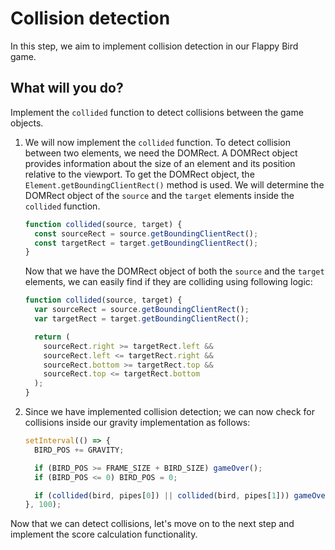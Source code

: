 # Collision detection

In this step, we aim to implement collision detection in our Flappy Bird game.

## What will you do?

Implement the `collided` function to detect collisions between the game objects.

1. We will now implement the `collided` function. To detect collision between two elements, we need the DOMRect. A DOMRect object provides information about the size of an element and its position relative to the viewport. To get the DOMRect object, the `Element.getBoundingClientRect()` method is used. We will determine the DOMRect object of the `source` and the `target` elements inside the `collided` function.

   ```javascript
   function collided(source, target) {
     const sourceRect = source.getBoundingClientRect();
     const targetRect = target.getBoundingClientRect();
   }
   ```

   Now that we have the DOMRect object of both the `source` and the `target` elements, we can easily find if they are colliding using following logic:

   ```javascript
   function collided(source, target) {
     var sourceRect = source.getBoundingClientRect();
     var targetRect = target.getBoundingClientRect();

     return (
       sourceRect.right >= targetRect.left &&
       sourceRect.left <= targetRect.right &&
       sourceRect.bottom >= targetRect.top &&
       sourceRect.top <= targetRect.bottom
     );
   }
   ```

2. Since we have implemented collision detection; we can now check for collisions inside our gravity implementation as follows:

   ```javascript
   setInterval(() => {
     BIRD_POS += GRAVITY;

     if (BIRD_POS >= FRAME_SIZE + BIRD_SIZE) gameOver();
     if (BIRD_POS <= 0) BIRD_POS = 0;

     if (collided(bird, pipes[0]) || collided(bird, pipes[1])) gameOver();
   }, 100);
   ```

Now that we can detect collisions, let's move on to the next step and implement the score calculation functionality.
